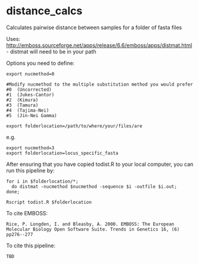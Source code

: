 # distance_calcs
Calculates pairwise distance between samples for a folder of fasta files

Uses: http://emboss.sourceforge.net/apps/release/6.6/emboss/apps/distmat.html - distmat will need to be in your path

Options you need to define:
```
export nucmethod=0

#Modify nucmethod to the multiple substitution method you would prefer
#0	(Uncorrected)
#1	(Jukes-Cantor)
#2	(Kimura)
#3	(Tamura)
#4	(Tajima-Nei)
#5	(Jin-Nei Gamma)

export folderlocation=/path/to/where/your/files/are
```
e.g.
```
export nucmethod=3
export folderlocation=locus_specific_fasta
```

After ensuring that you have copied todist.R to your local computer, you can run this pipeline by:
```
for i in $folderlocation/*;
  do distmat -nucmethod $nucmethod -sequence $i -outfile $i.out;
done;

Rscript todist.R $folderlocation
```
To cite EMBOSS:
```
Rice, P. Longden, I. and Bleasby, A. 2000. EMBOSS: The European Molecular Biology Open Software Suite. Trends in Genetics 16, (6) pp276--277
```
To cite this pipeline:
```
TBD
```
